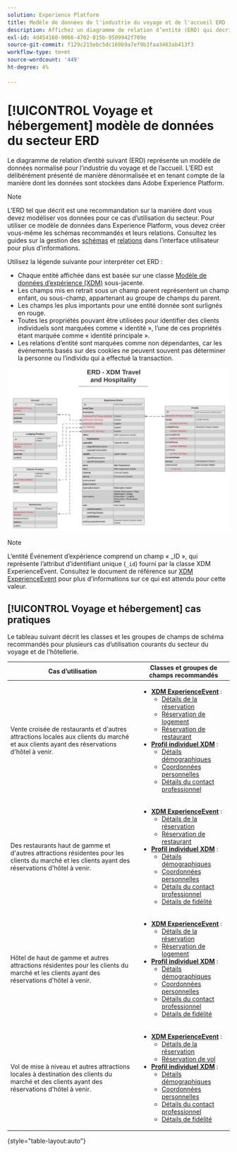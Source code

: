 ```yaml
---
solution: Experience Platform
title: Modèle de données de l'industrie du voyage et de l'accueil ERD
description: Affichez un diagramme de relation d’entité (ERD) qui décrit un modèle de données normalisé pour le secteur du voyage et de l’hôtellerie, compatible avec le modèle de données d’expérience (XDM) à utiliser dans Adobe Experience Platform.
exl-id: 4d454160-9066-4702-815b-9509942f709e
source-git-commit: f129c215ebc5dc169b9a7ef9b3faa3463ab413f3
workflow-type: tm+mt
source-wordcount: '449'
ht-degree: 4%

---
```


# [!UICONTROL Voyage et hébergement] modèle de données du secteur ERD

Le diagramme de relation d’entité suivant (ERD) représente un modèle de données normalisé pour l’industrie du voyage et de l’accueil. L’ERD est délibérément présenté de manière dénormalisée et en tenant compte de la manière dont les données sont stockées dans Adobe Experience Platform.

>[!NOTE]
>
>L’ERD tel que décrit est une recommandation sur la manière dont vous devez modéliser vos données pour ce cas d’utilisation du secteur. Pour utiliser ce modèle de données dans Experience Platform, vous devez créer vous-même les schémas recommandés et leurs relations. Consultez les guides sur la gestion des [schémas](../../ui/resources/schemas.md) et [relations](../../tutorials/relationship-ui.md) dans l’interface utilisateur pour plus d’informations.

Utilisez la légende suivante pour interpréter cet ERD :

* Chaque entité affichée dans est basée sur une classe [Modèle de données d’expérience (XDM)](../composition.md#class) sous-jacente.
* Les champs mis en retrait sous un champ parent représentent un champ enfant, ou sous-champ, appartenant au groupe de champs du parent.
* Les champs les plus importants pour une entité donnée sont surlignés en rouge.
* Toutes les propriétés pouvant être utilisées pour identifier des clients individuels sont marquées comme « identité », l’une de ces propriétés étant marquée comme « identité principale ».
* Les relations d’entité sont marquées comme non dépendantes, car les événements basés sur des cookies ne peuvent souvent pas déterminer la personne ou l’individu qui a effectué la transaction.

![Exemple d’ERD pour un modèle de données d’accueil des voyageurs](../../images/industries/travel-hospitality.png)

>[!NOTE]
>
>L’entité Événement d’expérience comprend un champ « _ID », qui représente l’attribut d’identifiant unique (`_id`) fourni par la classe XDM ExperienceEvent. Consultez le document de référence sur [XDM ExperienceEvent](../../classes/experienceevent.md) pour plus d’informations sur ce qui est attendu pour cette valeur.

## [!UICONTROL Voyage et hébergement] cas pratiques

Le tableau suivant décrit les classes et les groupes de champs de schéma recommandés pour plusieurs cas d’utilisation courants du secteur du voyage et de l’hôtellerie.

| Cas d’utilisation | Classes et groupes de champs recommandés |
| --- | --- |
| Vente croisée de restaurants et d&#39;autres attractions locales aux clients du marché et aux clients ayant des réservations d&#39;hôtel à venir. | <ul><li>**[XDM ExperienceEvent](../../classes/experienceevent.md)** :<ul><li>[Détails de la réservation](../../field-groups/event/reservation-details.md)</li><li>[Réservation de logement](../../field-groups/event/lodging-reservation.md)</li><li>[Réservation de restaurant](../../field-groups/event/dining-reservation.md)</li></ul></li><li>**[Profil individuel XDM](../../classes/individual-profile.md)** :<ul><li>[Détails démographiques](../../field-groups/profile/demographic-details.md)</li><li>[Coordonnées personnelles](../../field-groups/profile/personal-contact-details.md)</li><li>[Détails du contact professionnel](../../field-groups/profile/work-contact-details.md)</li></ul></li></ul> |
| Des restaurants haut de gamme et d&#39;autres attractions résidentes pour les clients du marché et les clients ayant des réservations d&#39;hôtel à venir. | <ul><li>**[XDM ExperienceEvent](../../classes/experienceevent.md)** :<ul><li>[Détails de la réservation](../../field-groups/event/reservation-details.md)</li><li>[Réservation de restaurant](../../field-groups/event/dining-reservation.md)</li></ul></li><li>**[Profil individuel XDM](../../classes/individual-profile.md)** :<ul><li>[Détails démographiques](../../field-groups/profile/demographic-details.md)</li><li>[Coordonnées personnelles](../../field-groups/profile/personal-contact-details.md)</li><li>[Détails du contact professionnel](../../field-groups/profile/work-contact-details.md)</li><li>[Détails de fidélité](../../field-groups/profile/loyalty-details.md)</li></ul></li></ul> |
| Hôtel de haut de gamme et autres attractions résidentes pour les clients du marché et les clients ayant des réservations d&#39;hôtel à venir. | <ul><li>**[XDM ExperienceEvent](../../classes/experienceevent.md)** :<ul><li>[Détails de la réservation](../../field-groups/event/reservation-details.md)</li><li>[Réservation de logement](../../field-groups/event/lodging-reservation.md)</li></ul></li><li>**[Profil individuel XDM](../../classes/individual-profile.md)** :<ul><li>[Détails démographiques](../../field-groups/profile/demographic-details.md)</li><li>[Coordonnées personnelles](../../field-groups/profile/personal-contact-details.md)</li><li>[Détails du contact professionnel](../../field-groups/profile/work-contact-details.md)</li><li>[Détails de fidélité](../../field-groups/profile/loyalty-details.md)</li></ul></li></ul> |
| Vol de mise à niveau et autres attractions locales à destination des clients du marché et des clients ayant des réservations d&#39;hôtel à venir. | <ul><li>**[XDM ExperienceEvent](../../classes/experienceevent.md)** :<ul><li>[Détails de la réservation](../../field-groups/event/reservation-details.md)</li><li>[Réservation de vol](../../field-groups/event/flight-reservation.md)</li></ul></li><li>**[Profil individuel XDM](../../classes/individual-profile.md)** :<ul><li>[Détails démographiques](../../field-groups/profile/demographic-details.md)</li><li>[Coordonnées personnelles](../../field-groups/profile/personal-contact-details.md)</li><li>[Détails du contact professionnel](../../field-groups/profile/work-contact-details.md)</li><li>[Détails de fidélité](../../field-groups/profile/loyalty-details.md)</li></ul></li></ul> |

{style="table-layout:auto"}
